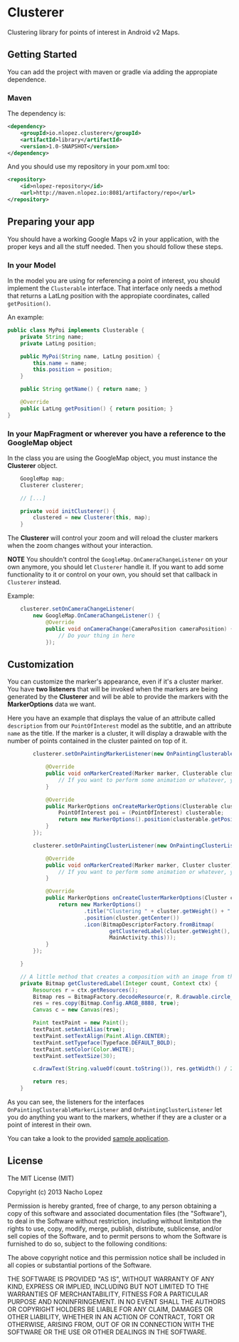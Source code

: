 Clusterer
=========

Clustering library for points of interest in Android v2 Maps.

Getting Started
---------------

You can add the project with maven or gradle via adding the appropiate dependence.

### Maven

The dependency is:

```xml
<dependency>
	<groupId>io.nlopez.clusterer</groupId>
	<artifactId>library</artifactId>
	<version>1.0-SNAPSHOT</version>
</dependency>
```

And you should use my repository in your pom.xml too:
```xml
<repository>
    <id>nlopez-repository</id>
    <url>http://maven.nlopez.io:8081/artifactory/repo</url>
</repository>
```

Preparing your app
------------------

You should have a working Google Maps v2 in your application, with the proper keys and all the stuff needed. Then you should follow these steps.

### In your Model

In the model you are using for referencing a point of interest, you should implement the `Clusterable` interface. That interface only needs a method that returns a LatLng position with the appropiate coordinates, called `getPosition()`.

An example:
```java
public class MyPoi implements Clusterable {
	private String name;
	private LatLng position;

	public MyPoi(String name, LatLng position) {
		this.name = name;
		this.position = position;
	}

	public String getName() { return name; }

	@Override
	public LatLng getPosition() { return position; }
}
```

### In your MapFragment or wherever you have a reference to the GoogleMap object

In the class you are using the GoogleMap object, you must instance the **Clusterer** object.

```java
	GoogleMap map;
	Clusterer clusterer;

	// [...]

	private void initClusterer() {
		clustered = new Clusterer(this, map);
	}

```

The **Clusterer** will control your zoom and will reload the cluster markers when the zoom changes without your interaction.

**NOTE** You shouldn't control the `GoogleMap.OnCameraChangeListener` on your own anymore, you should let `Clusterer` handle it. If you want to add some functionality to it or control on your own, you should set that callback in `Clusterer` instead.

Example:

```java
    clusterer.setOnCameraChangeListener(
        new GoogleMap.OnCameraChangeListener() {
            @Override
            public void onCameraChange(CameraPosition cameraPosition) {
                // Do your thing in here
            });
```

Customization
-------------

You can customize the marker's appearance, even if it's a cluster marker. You have **two listeners** that will be invoked when the markers are being generated by the **Clusterer** and will be able to provide the markers with the **MarkerOptions** data we want.

Here you have an example that displays the value of an attribute called `description` from our `PointOfInterest` model as the subtitle, and an attribute `name` as the title. If the marker is a cluster, it will display a drawable with the number of points contained in the cluster painted on top of it.

```java
		clusterer.setOnPaintingMarkerListener(new OnPaintingClusterableMarkerListener() {

			@Override
			public void onMarkerCreated(Marker marker, Clusterable clusterable) {
                // If you want to perform some animation or whatever, you could do it here
			}

			@Override
			public MarkerOptions onCreateMarkerOptions(Clusterable clusterable) {
				PointOfInterest poi = (PointOfInterest) clusterable;
				return new MarkerOptions().position(clusterable.getPosition()).title(poi.getName()).snippet(poi.getDescription());
			}
		});

		clusterer.setOnPaintingClusterListener(new OnPaintingClusterListener() {

			@Override
			public void onMarkerCreated(Marker marker, Cluster cluster) {
                // If you want to perform some animation or whatever, you could do it here
			}

			@Override
			public MarkerOptions onCreateClusterMarkerOptions(Cluster cluster) {
				return new MarkerOptions()
						.title("Clustering " + cluster.getWeight() + " items")
						.position(cluster.getCenter())
						.icon(BitmapDescriptorFactory.fromBitmap(
						        getClusteredLabel(cluster.getWeight(),
								MainActivity.this)));
			}
		});

	}

    // A little method that creates a composition with an image from the drawables and the number of pois included in a particular cluster
	private Bitmap getClusteredLabel(Integer count, Context ctx) {
		Resources r = ctx.getResources();
		Bitmap res = BitmapFactory.decodeResource(r, R.drawable.circle_red);
		res = res.copy(Bitmap.Config.ARGB_8888, true);
		Canvas c = new Canvas(res);

		Paint textPaint = new Paint();
		textPaint.setAntiAlias(true);
		textPaint.setTextAlign(Paint.Align.CENTER);
		textPaint.setTypeface(Typeface.DEFAULT_BOLD);
		textPaint.setColor(Color.WHITE);
		textPaint.setTextSize(30);

		c.drawText(String.valueOf(count.toString()), res.getWidth() / 2, res.getHeight() / 2 + textPaint.getTextSize() / 3, textPaint);

		return res;
	}

```

As you can see, the listeners for the interfaces `OnPaintingClusterableMarkerListener` and `OnPaintingClusterListener` let you do anything you want to the markers, whether if they are a cluster or a point of interest in their own.

You can take a look to the provided [sample application](sample/).

License
-------

The MIT License (MIT)

Copyright (c) 2013 Nacho Lopez

Permission is hereby granted, free of charge, to any person obtaining a copy
of this software and associated documentation files (the "Software"), to deal
in the Software without restriction, including without limitation the rights
to use, copy, modify, merge, publish, distribute, sublicense, and/or sell
copies of the Software, and to permit persons to whom the Software is
furnished to do so, subject to the following conditions:

The above copyright notice and this permission notice shall be included in
all copies or substantial portions of the Software.

THE SOFTWARE IS PROVIDED "AS IS", WITHOUT WARRANTY OF ANY KIND, EXPRESS OR
IMPLIED, INCLUDING BUT NOT LIMITED TO THE WARRANTIES OF MERCHANTABILITY,
FITNESS FOR A PARTICULAR PURPOSE AND NONINFRINGEMENT. IN NO EVENT SHALL THE
AUTHORS OR COPYRIGHT HOLDERS BE LIABLE FOR ANY CLAIM, DAMAGES OR OTHER
LIABILITY, WHETHER IN AN ACTION OF CONTRACT, TORT OR OTHERWISE, ARISING FROM,
OUT OF OR IN CONNECTION WITH THE SOFTWARE OR THE USE OR OTHER DEALINGS IN
THE SOFTWARE.